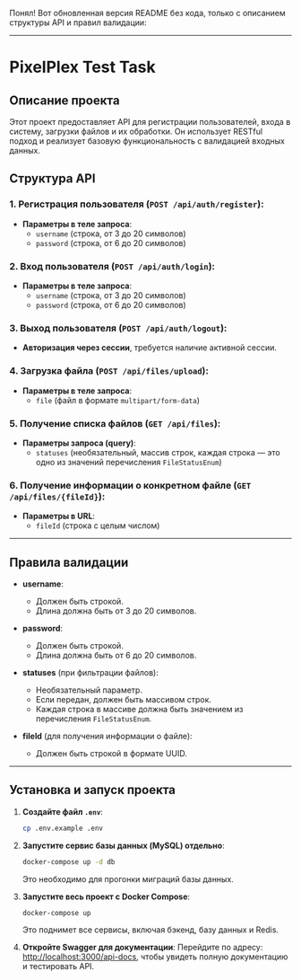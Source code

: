 Понял! Вот обновленная версия README без кода, только с описанием структуры API и правил валидации:

---

# PixelPlex Test Task

## Описание проекта

Этот проект предоставляет API для регистрации пользователей, входа в систему, загрузки файлов и их обработки. Он использует RESTful подход и реализует базовую функциональность с валидацией входных данных.

## Структура API

### 1. **Регистрация пользователя** (`POST /api/auth/register`):
- **Параметры в теле запроса**:
  - `username` (строка, от 3 до 20 символов)
  - `password` (строка, от 6 до 20 символов)

### 2. **Вход пользователя** (`POST /api/auth/login`):
- **Параметры в теле запроса**:
  - `username` (строка, от 3 до 20 символов)
  - `password` (строка, от 6 до 20 символов)

### 3. **Выход пользователя** (`POST /api/auth/logout`):
- **Авторизация через сессии**, требуется наличие активной сессии.

### 4. **Загрузка файла** (`POST /api/files/upload`):
- **Параметры в теле запроса**:
  - `file` (файл в формате `multipart/form-data`)

### 5. **Получение списка файлов** (`GET /api/files`):
- **Параметры запроса (query)**:
  - `statuses` (необязательный, массив строк, каждая строка — это одно из значений перечисления `FileStatusEnum`)

### 6. **Получение информации о конкретном файле** (`GET /api/files/{fileId}`):
- **Параметры в URL**:
  - `fileId` (строка с целым числом)

---

## Правила валидации

- **username**:
  - Должен быть строкой.
  - Длина должна быть от 3 до 20 символов.

- **password**:
  - Должен быть строкой.
  - Длина должна быть от 6 до 20 символов.

- **statuses** (при фильтрации файлов):
  - Необязательный параметр.
  - Если передан, должен быть массивом строк.
  - Каждая строка в массиве должна быть значением из перечисления `FileStatusEnum`.

- **fileId** (для получения информации о файле):
  - Должен быть строкой в формате UUID.

---

## Установка и запуск проекта

1. **Создайте файл `.env`**:
    ```bash
    cp .env.example .env
    ```

2. **Запустите сервис базы данных (MySQL) отдельно**:
    ```bash
    docker-compose up -d db
    ```
    Это необходимо для прогонки миграций базы данных.

3. **Запустите весь проект с Docker Compose**:
    ```bash
    docker-compose up
    ```
    Это поднимет все сервисы, включая бэкенд, базу данных и Redis.

4. **Откройте Swagger для документации**:
    Перейдите по адресу: [http://localhost:3000/api-docs](http://localhost:3000/api-docs), чтобы увидеть полную документацию и тестировать API.

